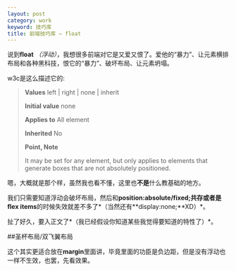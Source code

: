 ```yaml
---
layout: post
category: work
keyword: 技巧库
title: 前端技巧库 — float
---
```


说到**float** *（浮动）*，我想很多前端对它是又爱又恨了。爱他的“暴力”、让元素横排布局和各种黑科技，恨它的“暴力”、破坏布局、让元素坍塌。

w3c是这么描述它的:

><b>Values</b> left \| right \| none \| inherit 
>
><b>Initial value</b>   none
>
><b>Applies to</b>  All element
>
><b>Inherited</b>   No
>
><b>Point, Note</b>
>
>It may be set for any element, but only applies to elements that generate boxes that are not absolutely positioned.

嗯，大概就是那个样，虽然我也看不懂，这里也**不是**什么教基础的地方。

我们只需要知道浮动会破坏布局，然后和**position:absolute/fixed;**共存或者是**flex items**的时候失效就差不多了*（当然还有**display:none;**XD）*。

扯了好久，要入正文了*（我已经假设你知道某些我觉得要知道的特性了）*。

##圣杯布局/双飞翼布局

这个其实更适合放在**margin**里面讲，毕竟里面的功臣是负边距，但是没有浮动也一样不生效，也罢，先看效果。
